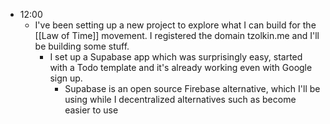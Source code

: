 - 12:00
	- I've been setting up a new project to explore what I can build for the [[Law of Time]] movement. I registered the domain tzolkin.me and I'll be building some stuff.
		- I set up a Supabase app which was surprisingly easy, started with a Todo template and it's already working even with Google sign up.
			- Supabase is an open source Firebase alternative, which I'll be using while I decentralized alternatives such as become easier to use
